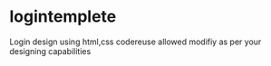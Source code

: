 # logintemplete
Login design using html,css codereuse allowed modifiy as per your designing capabilities
